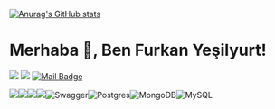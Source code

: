 <!-- <img align='right' src="https://github-readme-stats.vercel.app/api?username=furkanyesilyurt&show_icons=true"> -->
[![Anurag's GitHub stats](https://github-readme-stats.vercel.app/api?username=furkanyesilyurt)](https://github.com/anuraghazra/github-readme-stats)


# Merhaba 👋, Ben Furkan Yeşilyurt! 

[![](https://img.shields.io/badge/linkedin-%230077B5.svg?&style=for-the-badge&logo=linkedin&logoColor=white)](https://www.linkedin.com/in/furkanyesilyurt/)
[![](https://img.shields.io/badge/medium-%2312100E.svg?&style=for-the-badge&logo=medium&logoColor=white)](https://f-yesilyurt.medium.com/)
[![Mail Badge](https://img.shields.io/badge/f.yesilyurt@outlook.com-c14438?style=for-the-badge&logo=Gmail&logoColor=white&link=mailto:f.yesilyurt@outlook.com)](mailto:f.yesilyurt@outlook.com)

![](https://img.shields.io/badge/Java-ED8B00?style=for-the-badge&logo=java&logoColor=white)![](https://img.shields.io/badge/Spring-6DB33F?style=for-the-badge&logo=spring&logoColor=white)![](https://img.shields.io/badge/Spring_Boot-F2F4F9?style=for-the-badge&logo=spring-boot)![](https://img.shields.io/badge/Postman-FF6C37?style=for-the-badge&logo=Postman&logoColor=white)![Swagger](https://img.shields.io/badge/-Swagger-%23Clojure?style=for-the-badge&logo=swagger&logoColor=white)![Postgres](https://img.shields.io/badge/postgres-%23316192.svg?style=for-the-badge&logo=postgresql&logoColor=white)![MongoDB](https://img.shields.io/badge/MongoDB-%234ea94b.svg?style=for-the-badge&logo=mongodb&logoColor=white)![MySQL](https://img.shields.io/badge/mysql-%2300f.svg?style=for-the-badge&logo=mysql&logoColor=white)

